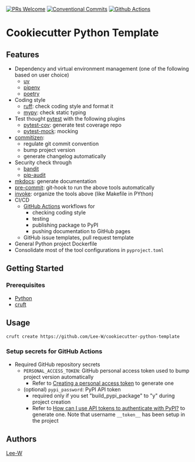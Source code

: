 [![PRs Welcome](https://img.shields.io/badge/PRs-welcome-brightgreen.svg?style=flat-square)](http://makeapullrequest.com)
[![Conventional Commits](https://img.shields.io/badge/Conventional%20Commits-1.0.0-yellow.svg?style=flat-square)](https://conventionalcommits.org)
[![Github Actions](https://github.com/Lee-W/cookiecutter-python-template/actions/workflows/pushed.yaml/badge.svg)](https://github.com/Lee-W/cookiecutter-python-template/actions/workflows/pushed.yaml)

# Cookiecutter Python Template

## Features

* Dependency and virtual environment management (one of the following based on user choice)
    * [uv](https://docs.astral.sh/uv/)
    * [pipenv](https://pipenv.pypa.io/en/latest/)
    * [poetry](https://python-poetry.org/)
* Coding style
    * [ruff](https://docs.astral.sh/ruff/): check coding style and format it
    * [mypy](http://mypy-lang.org/): check static typing
* Test thought [pytest](https://docs.pytest.org/en/) with the following plugins
    * [pytest-cov](https://github.com/pytest-dev/pytest-cov): generate test coverage repo
    * [pytest-mock](https://github.com/pytest-dev/pytest-mock/): mocking
* [commitizen](https://commitizen-tools.github.io/commitizen/):
    * regulate git commit convention
    * bump project version
    * generate changelog automatically
* Security check through
    * [bandit](https://github.com/PyCQA/bandit)
    * [pip-audit](https://pypi.org/project/pip-audit/)
* [mkdocs](https://www.mkdocs.org/): generate documentation
* [pre-commit](https://pre-commit.com/): git-hook to run the above tools automatically
* [invoke](http://www.pyinvoke.org/): organize the tools above (like Makefile in PYthon)
* CI/CD
    * [GitHub Actions](https://docs.github.com/en/actions) workflows for
        * checking coding style
        * testing
        * publishing package to PyPI
        * pushing documentation to GitHub pages
    * GitHub issue templates, pull request template
* General Python project Dockerfile
* Consolidate most of the tool configurations in `pyproject.toml`

## Getting Started

### Prerequisites

* [Python](https://www.python.org/downloads/)
* [cruft](https://cruft.github.io/cruft/)

## Usage

```sh
cruft create https://github.com/Lee-W/cookiecutter-python-template
```

### Setup secrets for GitHub Actions
* Required GitHub repository secrets
    * `PERSONAL_ACCESS_TOKEN`: GitHub personal access token used to bump project version automatically
        * Refer to [Creating a personal access token](https://docs.github.com/en/github/authenticating-to-github/keeping-your-account-and-data-secure/creating-a-personal-access-token) to generate one
    * (optional) `pypi_password`: PyPI API token
        * required only if you set "build_pypi_package" to "y" during project creation
        * Refer to [How can I use API tokens to authenticate with PyPI?](https://pypi.org/help/#apitoken) to generate one. Note that username `__token__` has been setup in the project

## Authors

[Lee-W](https://github.com/Lee-W)
